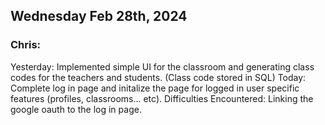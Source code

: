 ## Wednesday Feb 28th, 2024

### Chris:

Yesterday: Implemented simple UI for the classroom and generating class codes for the teachers and students. (Class code stored in SQL)
Today: Complete log in page and initalize the page for logged in user specific features (profiles, classrooms... etc).
Difficulties Encountered: Linking the google oauth to the log in page.
